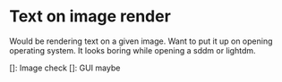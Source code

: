 # Text on image render

Would be rendering text on a given image.
Want to put it up on opening operating system.
It looks boring while opening a sddm or lightdm.

[]: Image check
[]: GUI maybe
